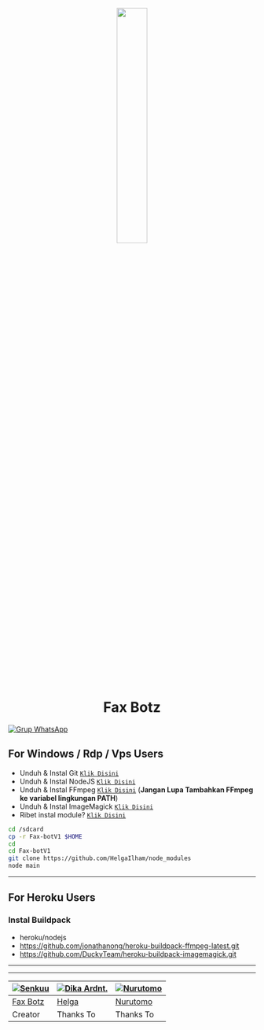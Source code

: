 
<p align="center">
	<img src="https://telegra.ph/file/0c4099223cb69ce7091cb.jpg" width="35%" style="margin-left: auto;margin-right: auto;display: block;">
</p>
<h1 align="center">Fax Botz</h1>

[![Grup WhatsApp](https://img.shields.io/badge/WhatsApp%20Group-25D366?style=for-the-badge&logo=whatsapp&logoColor=white)](https://chat.whatsapp.com/C9rkvn2omScLry4GsC37UI)

## For Windows / Rdp / Vps Users

* Unduh & Instal Git [`Klik Disini`](https://git-scm.com/downloads)
* Unduh & Instal NodeJS [`Klik Disini`](https://nodejs.org/en/download)
* Unduh & Instal FFmpeg [`Klik Disini`](https://ffmpeg.org/download.html) (**Jangan Lupa Tambahkan FFmpeg ke variabel lingkungan PATH**)
* Unduh & Instal ImageMagick [`Klik Disini`](https://imagemagick.org/script/download.php)
* Ribet instal module? [`Klik Disini`](https://github.com/HelgaIlham/node_modules)
```bash
cd /sdcard
cp -r Fax-botV1 $HOME
cd
cd Fax-botV1
git clone https://github.com/HelgaIlham/node_modules
node main
```

---------

## For Heroku Users

### Instal Buildpack
* heroku/nodejs
* https://github.com/jonathanong/heroku-buildpack-ffmpeg-latest.git
* https://github.com/DuckyTeam/heroku-buildpack-imagemagick.git

---------

---------


 [![Senkuu](https://github.com/FaxBotz.png?size=100)](https://github.com/FaxBotz) | [![Dika Ardnt.](https://github.com/HelgaIlham.png?size=100)](https://github.com/HelgaIlham) | [![Nurutomo](https://github.com/Nurutomo.png?size=100)](https://github.com/Nurutomo)
----|----|----
[Fax Botz](https://github.com/FaxBotz) | [Helga](https://github.com/HelgaIlham) | [Nurutomo](https://github.com/Nurutomo)
 Creator | Thanks To | Thanks To
